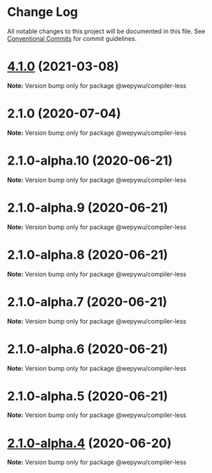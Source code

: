 # Change Log

All notable changes to this project will be documented in this file.
See [Conventional Commits](https://conventionalcommits.org) for commit guidelines.

# [4.1.0](https://github.com/zhangli344236745/wepy/compare/v2.1.0...v4.1.0) (2021-03-08)

**Note:** Version bump only for package @wepywu/compiler-less






# 2.1.0 (2020-07-04)

**Note:** Version bump only for package @wepywu/compiler-less





# 2.1.0-alpha.10 (2020-06-21)

**Note:** Version bump only for package @wepywu/compiler-less





# 2.1.0-alpha.9 (2020-06-21)

**Note:** Version bump only for package @wepywu/compiler-less





# 2.1.0-alpha.8 (2020-06-21)

**Note:** Version bump only for package @wepywu/compiler-less





# 2.1.0-alpha.7 (2020-06-21)

**Note:** Version bump only for package @wepywu/compiler-less





# 2.1.0-alpha.6 (2020-06-21)

**Note:** Version bump only for package @wepywu/compiler-less





# 2.1.0-alpha.5 (2020-06-21)

**Note:** Version bump only for package @wepywu/compiler-less





# [2.1.0-alpha.4](https://github.com/Tencent/wepy/compare/v2.1.0-alpha.2...v2.1.0-alpha.4) (2020-06-20)

**Note:** Version bump only for package @wepywu/compiler-less
